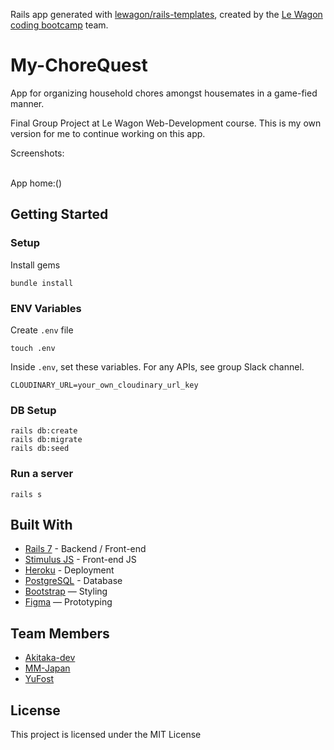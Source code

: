 Rails app generated with [lewagon/rails-templates](https://github.com/lewagon/rails-templates), created by the [Le Wagon coding bootcamp](https://www.lewagon.com) team.

# My-ChoreQuest

App for organizing household chores amongst housemates in a game-fied manner.

Final Group Project at Le Wagon Web-Development course.
This is my own version for me to continue working on this app.


Screenshots:


<br>
App home:()


## Getting Started
### Setup

Install gems
```
bundle install
```

### ENV Variables
Create `.env` file
```
touch .env
```
Inside `.env`, set these variables. For any APIs, see group Slack channel.
```
CLOUDINARY_URL=your_own_cloudinary_url_key
```

### DB Setup
```
rails db:create
rails db:migrate
rails db:seed
```

### Run a server
```
rails s
```

## Built With
- [Rails 7](https://guides.rubyonrails.org/) - Backend / Front-end
- [Stimulus JS](https://stimulus.hotwired.dev/) - Front-end JS
- [Heroku](https://heroku.com/) - Deployment
- [PostgreSQL](https://www.postgresql.org/) - Database
- [Bootstrap](https://getbootstrap.com/) — Styling
- [Figma](https://www.figma.com) — Prototyping


## Team Members
- [Akitaka-dev](https://github.com/Akitaka-dev)
- [MM-Japan](https://github.com/MM-Japan)
- [YuFost](https://github.com/YuFost)

## License
This project is licensed under the MIT License
